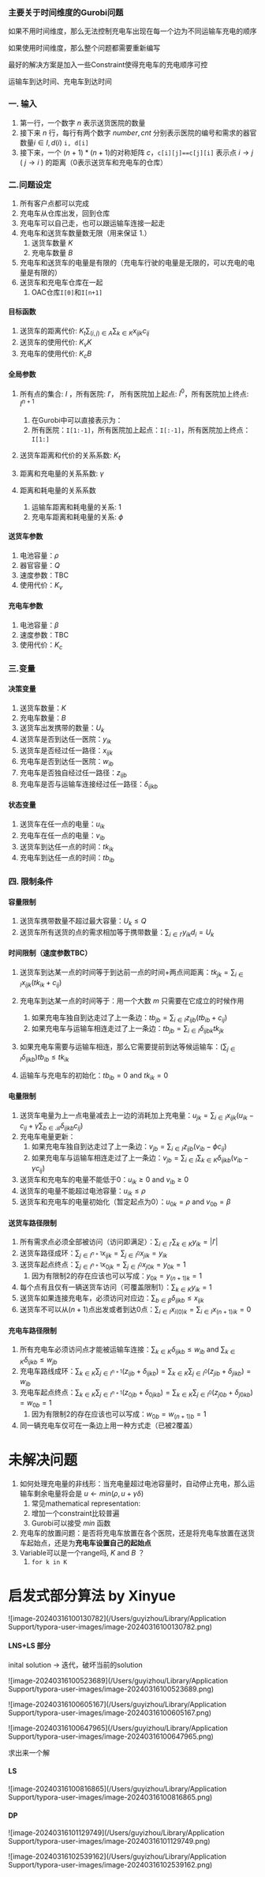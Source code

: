 ### **主要关于时间维度的Gurobi问题**

如果不用时间维度，那么无法控制充电车出现在每一个边为不同运输车充电的顺序

如果使用时间维度，那么整个问题都需要重新编写

最好的解决方案是加入一些Constraint使得充电车的充电顺序可控

运输车到达时间、充电车到达时间

### **一. 输入**

1. 第一行，一个数字 $n$ 表示送货医院的数量
2. 接下来 $n$ 行，每行有两个数字 $number, cnt$ 分别表示医院的编号和需求的器官数量$i\in I, d(i)$ `i, d[i]`
3. 接下来，一个 $(n+1)*(n+1)$的对称矩阵 $c$，`c[i][j]==c[j][i]` 表示点 $i\to j$ ( $j\to i$ ) 的距离（0表示送货车和充电车的仓库）

### **二.问题设定**

1. 所有客户点都可以完成
2. 充电车从仓库出发，回到仓库
3. 充电车可以自己走，也可以跟运输车连接一起走
4. 充电车和送货车数量数无限（用来保证 1.）
   1. 送货车数量 $K$
   2. 充电车数量 $B$
5. 充电车和送货车的电量是有限的（充电车行驶的电量是无限的，可以充电的电量是有限的）
6. 送货车和充电车仓库在一起
   1. OAC仓库`I[0]`和`I[n+1]` 

#### **目标函数**

1. 送货车的距离代价: $K_t\sum_{(i,j)\in A}\sum_{k\in K}x_{ijk}c_{ij}$
2. 送货车的使用代价: $K_vK$
3. 充电车的使用代价: $K_cB$

#### **全局参数**

1. 所有点的集合: $I$ ，所有医院: $I'$， 所有医院加上起点: $I^0$，所有医院加上终点: $I^{n+1}$​
   1. 在Gurobi中可以直接表示为：
   2. 所有医院：`I[1:-1]`，所有医院加上起点：`I[:-1]`，所有医院加上终点：`I[1:]`

2. 送货车距离和代价的关系系数: $K_t$
3. 距离和充电量的关系系数: $\gamma$
4. 距离和耗电量的关系系数
   1. 运输车距离和耗电量的关系: $1$
   2. 充电车距离和耗电量的关系: $\phi$ 

#### 送货车参数

1. 电池容量：$\rho$
2. 器官容量：$Q$​
3. 速度参数：TBC
4. 使用代价：$K_v$

#### 充电车参数

1. 电池容量：$\beta$​
2. 速度参数：TBC
3. 使用代价：$K_c$​

### **三.变量**

#### **决策变量**

1. 送货车数量：$K$​ 
2. 充电车数量：$B$
3. 送货车出发携带的数量：$U_k$
4. 送货车是否到达任一医院：$y_{ik}$​
5. 送货车是否经过任一路径：$x_{ijk}$
6. 充电车是否到达任一医院：$w_{ib}$
7. 充电车是否独自经过任一路径：$z_{ijb}$
8. 充电车是否与运输车连接经过任一路径：$\delta_{ijkb}$

#### **状态变量**

1. 送货车在任一点的电量：$u_{ik}$
2. 充电车在任一点的电量：$v_{ib}$
3. 送货车到达任一点的时间：$tk_{ik}$
4. 充电车到达任一点的时间：$tb_{ib}$​

### **四. 限制条件**

#### 容量限制

1. 送货车携带数量不超过最大容量：$U_k\leq Q$
2. 送货车所有送货的点的需求相加等于携带数量：$\sum_{i\in I'}y_{ik}d_i= U_k$

#### 时间限制（速度参数TBC）

1. 送货车到达某一点的时间等于到达前一点的时间+两点间距离：$tk_{jk}=\sum_{i\in I} x_{ijk} (tk_{ik}+c_{ij})$
2. 充电车到达某一点的时间等于：用一个大数 $m$ 只需要在它成立的时候作用
   1. 如果充电车独自到达走过了上一条边：$tb_{jb}=\sum_{i\in I} z_{ijb}(tb_{ib}+c_{ij})$
   2. 如果充电车与运输车相连走过了上一条边：$tb_{jb}=\sum_{i\in I}\delta_{ijbk}tk_{jk}$
3. 如果充电车需要与运输车相连，那么它需要提前到达等候运输车：$(\sum_{j\in I}\delta_{ijkb}) tb_{ib}\leq tk_{ik}$ 

4. 运输车与充电车的初始化：$tb_{ib}=0$ and $tk_{ik}=0$​

#### 电量限制

1. 送货车电量为上一点电量减去上一边的消耗加上充电量：$u_{jk} = \sum_{i \in I} x_{ijk} (u_{ik} - c_{ij} + \gamma \sum_{b \in \mathcal{B}} \delta_{ijkb} c_{ij})$
2. 充电车电量更新：
   1. 如果充电车独自到达走过了上一条边：$v_{jb}=\sum_{i\in I}z_{ijb}(v_{ib}-\phi c_{ij})$
   2. 如果充电车与运输车相连走过了上一条边：$v_{jb}=\sum_{i\in I}\sum_{k\in K}\delta_{ijkb}(v_{ib}-\gamma c_{ij})$
3. 送货车和充电车的电量不能低于0：$u_{ik}\geq0$ and $v_{ib}\geq0$
4. 送货车的电量不能超过电池容量：$u_{ik}\leq\rho$
5. 送货车和充电车的电量初始化（暂定起点为0）：$u_{0k}=\rho$ and $v_{0b}=\beta$

#### 送货车路径限制

1. 所有需求点必须全部被访问（访问即满足）：$\sum_{i \in{I'}}\sum_{k\in K}y_{ik}=|I'|$
2. 送货车路径成环：$\sum_{j \in{I}^{n+1}} x_{ijk} = \sum_{j \in {I}^0} x_{jik} = y_{ik}$​
3. 送货车起点终点：$\sum_{j \in{I}^{n+1} } x_{0jk} = \sum_{j \in{I}^{0}} x_{j0k} = y_{0k} = 1$​​
   1. 因为有限制2的存在应该也可以写成：$y_{0k}=y_{(n+1)k}=1$
4. 每个点有且仅有一辆送货车访问（可覆盖限制1）：$\sum_{k\in K}y_{ik}=1$​
5. 送货车如果连接充电车，必须访问对应边：$\sum_{b\in\beta}\delta_{ijkb}\leq x_{ijk}$​
6. 送货车不可以从$(n+1)$点出发或者到达$0$点：$\sum_{i\in I}x_{i(0)k}=\sum_{i\in I}x_{(n+1)ik}=0$

#### 充电车路径限制

1. 所有充电车必须访问点才能被运输车连接：$\sum_{k\in K}\delta_{ijkb}\leq w_{ib}$ and $\sum_{k\in K}\delta_{ijkb}\leq w_{jb}$
2. 充电车路线成环：$\sum_{k\in K}\sum_{j \in{I}^{n+1}} (z_{ijb}+\delta_{ijkb}) = \sum_{k\in K}\sum_{j \in{I}^{0}} (z_{jib}+\delta_{jikb}) = w_{ib}$​
3. 充电车起点终点：$\sum_{k\in K}\sum_{j \in{I}^{n+1} } (z_{0jb}+\delta_{0jkb}) = \sum_{k\in K}\sum_{j \in{I}^{0}}(z_{j0b}+\delta_{j0kb}) = w_{0b} = 1$
   1. 因为有限制2的存在应该也可以写成：$w_{0b}=w_{(n+1)b}=1$
4. 同一辆充电车仅可在一条边上用一种方式走（已被2覆盖）

# 未解决问题

1. 如何处理充电量的非线形：当充电量超过电池容量时，自动停止充电，那么运输车剩余电量将会是 $u\gets min{(\rho,u+\gamma\delta)}$​​
   1. 常见mathematical representation: 
   2. 增加一个constraint比较普遍
   3. Gurobi可以接受 $min$ 函数
2. 充电车的放置问题：是否将充电车放置在各个医院，还是将充电车放置在送货车起始点，还是为**充电车设置自己的起始点**
3. Variable可以是一个range吗, $K$ and $B$​ ？
   1. `for k in K`













# **启发式部分算法 by Xinyue**



![image-20240316100130782](/Users/guyizhou/Library/Application Support/typora-user-images/image-20240316100130782.png)

#### LNS+LS 部分

inital solution $\to$ 迭代，破坏当前的solution

![image-20240316100523689](/Users/guyizhou/Library/Application Support/typora-user-images/image-20240316100523689.png)

![image-20240316100605167](/Users/guyizhou/Library/Application Support/typora-user-images/image-20240316100605167.png)

![image-20240316100647965](/Users/guyizhou/Library/Application Support/typora-user-images/image-20240316100647965.png)



求出来一个解

#### LS

![image-20240316100816865](/Users/guyizhou/Library/Application Support/typora-user-images/image-20240316100816865.png)

#### DP

![image-20240316101129749](/Users/guyizhou/Library/Application Support/typora-user-images/image-20240316101129749.png)

![image-20240316102539162](/Users/guyizhou/Library/Application Support/typora-user-images/image-20240316102539162.png)

